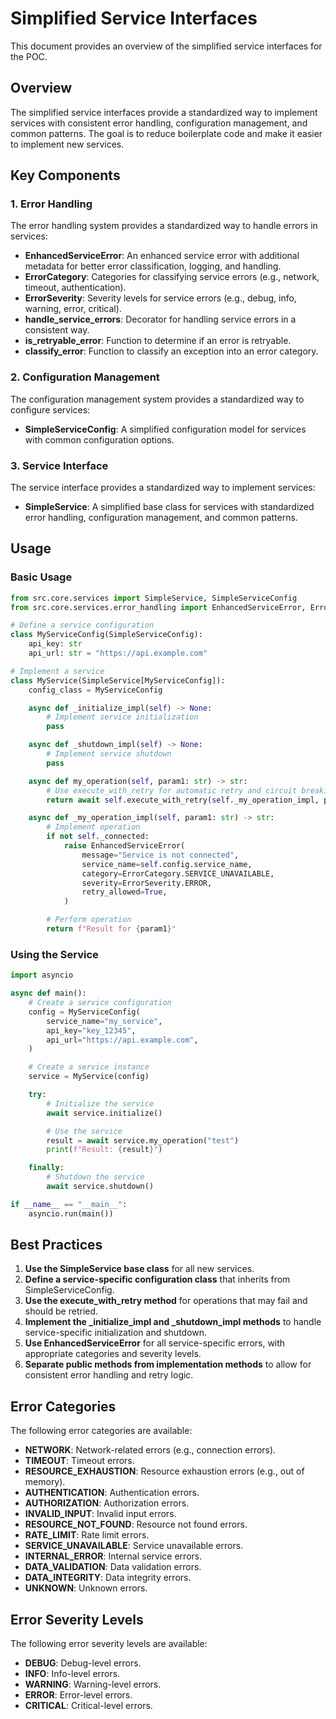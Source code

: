 # Simplified Service Interfaces

This document provides an overview of the simplified service interfaces for the POC.

## Overview

The simplified service interfaces provide a standardized way to implement services with consistent error handling, configuration management, and common patterns. The goal is to reduce boilerplate code and make it easier to implement new services.

## Key Components

### 1. Error Handling

The error handling system provides a standardized way to handle errors in services:

- **EnhancedServiceError**: An enhanced service error with additional metadata for better error classification, logging, and handling.
- **ErrorCategory**: Categories for classifying service errors (e.g., network, timeout, authentication).
- **ErrorSeverity**: Severity levels for service errors (e.g., debug, info, warning, error, critical).
- **handle_service_errors**: Decorator for handling service errors in a consistent way.
- **is_retryable_error**: Function to determine if an error is retryable.
- **classify_error**: Function to classify an exception into an error category.

### 2. Configuration Management

The configuration management system provides a standardized way to configure services:

- **SimpleServiceConfig**: A simplified configuration model for services with common configuration options.

### 3. Service Interface

The service interface provides a standardized way to implement services:

- **SimpleService**: A simplified base class for services with standardized error handling, configuration management, and common patterns.

## Usage

### Basic Usage

```python
from src.core.services import SimpleService, SimpleServiceConfig
from src.core.services.error_handling import EnhancedServiceError, ErrorCategory, ErrorSeverity

# Define a service configuration
class MyServiceConfig(SimpleServiceConfig):
    api_key: str
    api_url: str = "https://api.example.com"

# Implement a service
class MyService(SimpleService[MyServiceConfig]):
    config_class = MyServiceConfig

    async def _initialize_impl(self) -> None:
        # Implement service initialization
        pass

    async def _shutdown_impl(self) -> None:
        # Implement service shutdown
        pass

    async def my_operation(self, param1: str) -> str:
        # Use execute_with_retry for automatic retry and circuit breaking
        return await self.execute_with_retry(self._my_operation_impl, param1)

    async def _my_operation_impl(self, param1: str) -> str:
        # Implement operation
        if not self._connected:
            raise EnhancedServiceError(
                message="Service is not connected",
                service_name=self.config.service_name,
                category=ErrorCategory.SERVICE_UNAVAILABLE,
                severity=ErrorSeverity.ERROR,
                retry_allowed=True,
            )

        # Perform operation
        return f"Result for {param1}"
```

### Using the Service

```python
import asyncio

async def main():
    # Create a service configuration
    config = MyServiceConfig(
        service_name="my_service",
        api_key="key_12345",
        api_url="https://api.example.com",
    )

    # Create a service instance
    service = MyService(config)

    try:
        # Initialize the service
        await service.initialize()

        # Use the service
        result = await service.my_operation("test")
        print(f"Result: {result}")

    finally:
        # Shutdown the service
        await service.shutdown()

if __name__ == "__main__":
    asyncio.run(main())
```

## Best Practices

1. **Use the SimpleService base class** for all new services.
2. **Define a service-specific configuration class** that inherits from SimpleServiceConfig.
3. **Use the execute_with_retry method** for operations that may fail and should be retried.
4. **Implement the _initialize_impl and _shutdown_impl methods** to handle service-specific initialization and shutdown.
5. **Use EnhancedServiceError** for all service-specific errors, with appropriate categories and severity levels.
6. **Separate public methods from implementation methods** to allow for consistent error handling and retry logic.

## Error Categories

The following error categories are available:

- **NETWORK**: Network-related errors (e.g., connection errors).
- **TIMEOUT**: Timeout errors.
- **RESOURCE_EXHAUSTION**: Resource exhaustion errors (e.g., out of memory).
- **AUTHENTICATION**: Authentication errors.
- **AUTHORIZATION**: Authorization errors.
- **INVALID_INPUT**: Invalid input errors.
- **RESOURCE_NOT_FOUND**: Resource not found errors.
- **RATE_LIMIT**: Rate limit errors.
- **SERVICE_UNAVAILABLE**: Service unavailable errors.
- **INTERNAL_ERROR**: Internal service errors.
- **DATA_VALIDATION**: Data validation errors.
- **DATA_INTEGRITY**: Data integrity errors.
- **UNKNOWN**: Unknown errors.

## Error Severity Levels

The following error severity levels are available:

- **DEBUG**: Debug-level errors.
- **INFO**: Info-level errors.
- **WARNING**: Warning-level errors.
- **ERROR**: Error-level errors.
- **CRITICAL**: Critical-level errors.
